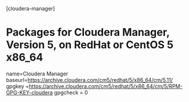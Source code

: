 [cloudera-manager]
# Packages for Cloudera Manager, Version 5, on RedHat or CentOS 5 x86_64
name=Cloudera Manager
baseurl=https://archive.cloudera.com/cm5/redhat/5/x86_64/cm/5.11/
gpgkey =https://archive.cloudera.com/cm5/redhat/5/x86_64/cm/5/RPM-GPG-KEY-cloudera
gpgcheck = 0

